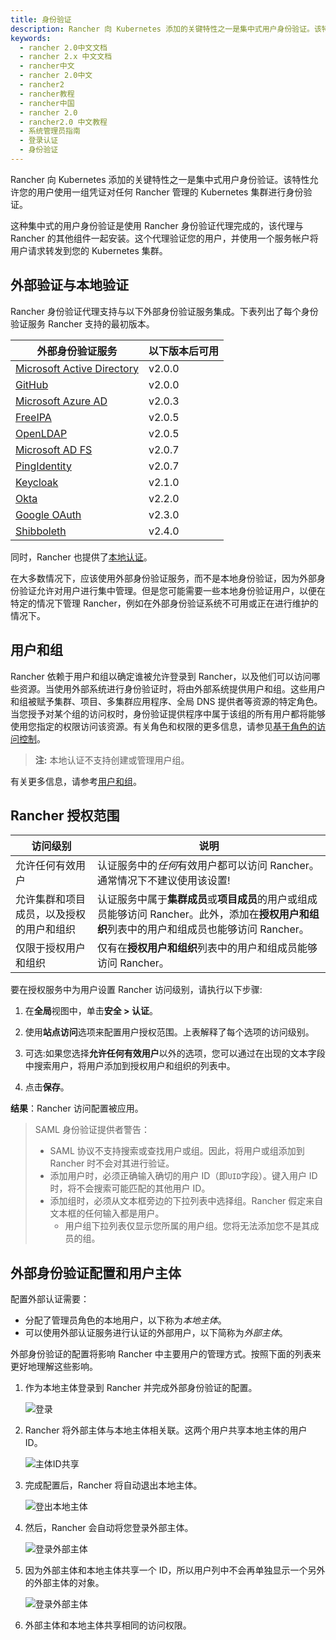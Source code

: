 ```yaml
---
title: 身份验证
description: Rancher 向 Kubernetes 添加的关键特性之一是集中式用户身份验证。该特性允许您的用户使用一组凭证对任何 Rancher 管理的 Kubernetes 集群进行身份验证。这种集中式的用户身份验证是使用 Rancher 身份验证代理完成的，该代理与 Rancher 的其他组件一起安装。这个代理验证您的用户，并使用一个服务帐户将用户请求转发到您的 Kubernetes 集群。
keywords:
  - rancher 2.0中文文档
  - rancher 2.x 中文文档
  - rancher中文
  - rancher 2.0中文
  - rancher2
  - rancher教程
  - rancher中国
  - rancher 2.0
  - rancher2.0 中文教程
  - 系统管理员指南
  - 登录认证
  - 身份验证
---
```


Rancher 向 Kubernetes 添加的关键特性之一是集中式用户身份验证。该特性允许您的用户使用一组凭证对任何 Rancher 管理的 Kubernetes 集群进行身份验证。

这种集中式的用户身份验证是使用 Rancher 身份验证代理完成的，该代理与 Rancher 的其他组件一起安装。这个代理验证您的用户，并使用一个服务帐户将用户请求转发到您的 Kubernetes 集群。

## 外部验证与本地验证

Rancher 身份验证代理支持与以下外部身份验证服务集成。下表列出了每个身份验证服务 Rancher 支持的最初版本。

| 外部身份验证服务                                                                      | 以下版本后可用 |
| ------------------------------------------------------------------------------------- | -------------- |
| [Microsoft Active Directory](/docs/rancher2/admin-settings/authentication/ad/_index)  | v2.0.0         |
| [GitHub](/docs/rancher2/admin-settings/authentication/github/_index)                  | v2.0.0         |
| [Microsoft Azure AD](/docs/rancher2/admin-settings/authentication/azure-ad/_index)    | v2.0.3         |
| [FreeIPA](/docs/rancher2/admin-settings/authentication/freeipa/_index)                | v2.0.5         |
| [OpenLDAP](/docs/rancher2/admin-settings/authentication/openldap/_index)              | v2.0.5         |
| [Microsoft AD FS](/docs/rancher2/admin-settings/authentication/microsoft-adfs/_index) | v2.0.7         |
| [PingIdentity](/docs/rancher2/admin-settings/authentication/ping-federate/_index)     | v2.0.7         |
| [Keycloak](/docs/rancher2/admin-settings/authentication/keycloak/_index)              | v2.1.0         |
| [Okta](/docs/rancher2/admin-settings/authentication/okta/_index)                      | v2.2.0         |
| [Google OAuth](/docs/rancher2/admin-settings/authentication/google/_index)            | v2.3.0         |
| [Shibboleth](/docs/rancher2/admin-settings/authentication/shibboleth/_index)          | v2.4.0         |

同时，Rancher 也提供了[本地认证](/docs/rancher2/admin-settings/authentication/local/_index)。

在大多数情况下，应该使用外部身份验证服务，而不是本地身份验证，因为外部身份验证允许对用户进行集中管理。但是您可能需要一些本地身份验证用户，以便在特定的情况下管理 Rancher，例如在外部身份验证系统不可用或正在进行维护的情况下。

## 用户和组

Rancher 依赖于用户和组以确定谁被允许登录到 Rancher，以及他们可以访问哪些资源。当使用外部系统进行身份验证时，将由外部系统提供用户和组。这些用户和组被赋予集群、项目、多集群应用程序、全局 DNS 提供者等资源的特定角色。当您授予对某个组的访问权时，身份验证提供程序中属于该组的所有用户都将能够使用您指定的权限访问该资源。有关角色和权限的更多信息，请参见[基于角色的访问控制](/docs/rancher2/admin-settings/rbac/_index)。

> **注:** 本地认证不支持创建或管理用户组。

有关更多信息，请参考[用户和组](/docs/rancher2/admin-settings/authentication/user-groups/_index)。

## Rancher 授权范围

| 访问级别                                 | 说明                                                                                                                                           |
| ---------------------------------------- | ---------------------------------------------------------------------------------------------------------------------------------------------- |
| 允许任何有效用户                         | 认证服务中的*任何*有效用户都可以访问 Rancher。通常情况下不建议使用该设置!                                                                      |
| 允许集群和项目成员，以及授权的用户和组织 | 认证服务中属于**集群成员**或**项目成员**的用户或组成员能够访问 Rancher。此外，添加在**授权用户和组织**列表中的用户和组成员也能够访问 Rancher。 |
| 仅限于授权用户和组织                     | 仅有在**授权用户和组织**列表中的用户和组成员能够访问 Rancher。                                                                                 |

要在授权服务中为用户设置 Rancher 访问级别，请执行以下步骤:

1. 在**全局**视图中，单击**安全 > 认证**。

1. 使用**站点访问**选项来配置用户授权范围。上表解释了每个选项的访问级别。

1. 可选:如果您选择**允许任何有效用户**以外的选项，您可以通过在出现的文本字段中搜索用户，将用户添加到授权用户和组织的列表中。

1. 点击**保存**。

**结果**：Rancher 访问配置被应用。

> SAML 身份验证提供者警告：
>
> - SAML 协议不支持搜索或查找用户或组。因此，将用户或组添加到 Rancher 时不会对其进行验证。
> - 添加用户时，必须正确输入确切的用户 ID（即`UID`字段）。键入用户 ID 时，将不会搜索可能匹配的其他用户 ID。
> - 添加组时，必须从文本框旁边的下拉列表中选择组。Rancher 假定来自文本框的任何输入都是用户。
>   - 用户组下拉列表仅显示您所属的用户组。您将无法添加您不是其成员的组。

## 外部身份验证配置和用户主体

配置外部认证需要：

- 分配了管理员角色的本地用户，以下称为*本地主体*。
- 可以使用外部认证服务进行认证的外部用户，以下简称为*外部主体*。

外部身份验证的配置将影响 Rancher 中主要用户的管理方式。按照下面的列表来更好地理解这些影响。

1. 作为本地主体登录到 Rancher 并完成外部身份验证的配置。

   ![登录](/img/rancher/sign-in.png)

2. Rancher 将外部主体与本地主体相关联。这两个用户共享本地主体的用户 ID。

   ![主体ID共享](/img/rancher/principal-ID.png)

3. 完成配置后，Rancher 将自动退出本地主体。

   ![登出本地主体](/img/rancher/sign-out-local.png)

4. 然后，Rancher 会自动将您登录外部主体。

   ![登录外部主体](/img/rancher/sign-in-external.png)

5. 因为外部主体和本地主体共享一个 ID，所以用户列中不会再单独显示一个另外的外部主体的对象。

   ![登录外部主体](/img/rancher/users-page.png)

6. 外部主体和本地主体共享相同的访问权限。
